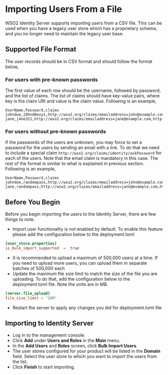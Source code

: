 # Importing Users From a File

WSO2 Identity Server supports importing users from a CSV file. This can be used when you have a legacy user store
 which has a proprietary schema, and you no longer need to maintain the legacy user base.
 
## Supported File Format
The user records should be in CSV format and should follow the format below,
### For users with pre-known passwords
The first value of each row should be the username, followed by password, and the list of claims. The list of claims
 should have key-value pairs, where key is the claim URI and value is the claim value. Following is an example, 
```csv
UserName,Password,claims
johndoe,j0hnd0exyz,http://wso2.org/claims/emailaddress=john@example.com,http://wso2.org/claims/givenname=John,http://wso2.org/claims/lastname=Doe
jane,j4ne321,http://wso2.org/claims/emailaddress=jane@example.com,http://wso2.org/claims/givenname=Jane,http://wso2.org/claims/lastname=David
```
 
### For users without pre-known passwords
If the passwords of the users are unknown, you may force to set a password for the users by sending an email with a
 link. To do that we need to include a special claim `http://wso2.org/claims/identity/askPassword` for each of the
  users. Note that the email claim is mandatory in this case. The rest of the format is similar to what is explained
   in previous section. Following is an example,
```csv
UserName,Password,claims
johndoe,randompass,http://wso2.org/claims/emailaddress=john@example.com,http://wso2.org/claims/givenname=John,http://wso2.org/claims/lastname=Doe
jane,randompass,http://wso2.org/claims/emailaddress=jane@example.com,http://wso2.org/claims/givenname=Jane,http://wso2.org/claims/lastname=David,http://wso2.org/claims/identity/askPassword=true
```

## Before You Begin
Before you begin importing the users to the Identity Server, there are few things to note.

* Import user functionality is not enabled by default. To enable this feature please add the configuration
 below to the deployment.toml
```toml
[user_store.properties]
is_bulk_import_supported  =  true
```

* It is recommended to upload a maximum of 500,000 users at a time. If you need to upload more users, you can upload
 them in separate batches of 500,000 each
* Update the maximum file size limit to match the size of the file you are uploading. To do that, add the
 configuration below to the deployment.toml file. Note the units are in MB.
```toml
[server.file_upload]
file_size_limit = "100"
```
* Restart the server to apply any changes you did for deployment.toml file


## Importing to Identity Server

* Log in to the management console.
* Click **Add** under **Users and Roles** in the **Main** menu.
* In the **Add Users** and **Roles** screen, click **Bulk Import Users**.
* The user stores configured for your product will be listed in the **Domain** field. Select the user store to which
 you want to import the users from the list.
* Click **Finish** to start importing.
